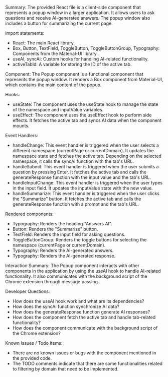 Summary:
The provided React file is a client-side component that represents a popup window in a larger application. It allows users to ask questions and receive AI-generated answers. The popup window also includes a button for summarizing the current page.

Import statements:
- React: The main React library.
- Box, Button, TextField, ToggleButton, ToggleButtonGroup, Typography: Components from the Material-UI library.
- useAI, syncAi: Custom hooks for handling AI-related functionality.
- activeTabId: A variable for storing the ID of the active tab.

Component:
The Popup component is a functional component that represents the popup window. It renders a Box component from Material-UI, which contains the main content of the popup.

Hooks:
- useState: The component uses the useState hook to manage the state of the namespace and inputValue variables.
- useEffect: The component uses the useEffect hook to perform side effects. It fetches the active tab and syncs AI data when the component mounts.

Event Handlers:
- handleChange: This event handler is triggered when the user selects a different namespace (currentPage or currentDomain). It updates the namespace state and fetches the active tab. Depending on the selected namespace, it calls the syncAi function with the tab's URL.
- handleSubmit: This event handler is triggered when the user submits a question by pressing Enter. It fetches the active tab and calls the generateResponse function with the input value and the tab's URL.
- handleInputChange: This event handler is triggered when the user types in the input field. It updates the inputValue state with the new value.
- handleSummarize: This event handler is triggered when the user clicks the "Summarize" button. It fetches the active tab and calls the generateResponse function with a prompt and the tab's URL.

Rendered components:
- Typography: Renders the heading "Answers AI".
- Button: Renders the "Summarize" button.
- TextField: Renders the input field for asking questions.
- ToggleButtonGroup: Renders the toggle buttons for selecting the namespace (currentPage or currentDomain).
- Typography: Renders the AI-generated answers.
- Typography: Renders the AI-generated response.

Interaction Summary:
The Popup component interacts with other components in the application by using the useAI hook to handle AI-related functionality. It also communicates with the background script of the Chrome extension through message passing.

Developer Questions:
- How does the useAI hook work and what are its dependencies?
- How does the syncAi function synchronize AI data?
- How does the generateResponse function generate AI responses?
- How does the component fetch the active tab and handle tab-related functionality?
- How does the component communicate with the background script of the Chrome extension?

Known Issues / Todo Items:
- There are no known issues or bugs with the component mentioned in the provided code.
- The TODO comments indicate that there are some functionalities related to filtering by domain that need to be implemented.
